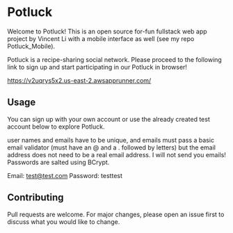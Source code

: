 # Potluck

Welcome to Potluck! This is an open source for-fun fullstack web app project by Vincent Li with a mobile interface as well (see my repo Potluck_Mobile).

Potluck is a recipe-sharing social network. Please proceed to the following link to sign up and start participating in our Potluck in browser!

https://v2uqrys5x2.us-east-2.awsapprunner.com/

## Usage

You can sign up with your own account or use the already created test account below to explore Potluck. 

user names and emails have to be unique, and emails must pass a basic email validator (must have an @ and a . followed by letters) but the email address does not need to be a real email address. I will not send you emails!
Passwords are salted using BCrypt.

Email: test@test.com
Password: testtest

## Contributing

Pull requests are welcome. For major changes, please open an issue first to discuss what you would like to change.


